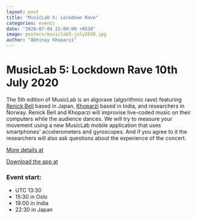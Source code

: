 ```yaml
---
layout: post
title: "MusicLab 5: Lockdown Rave"
categories: events
date: "2020-07-04 21:00:00 +0530"
image: posters/musiclab5-july2020.jpg
author: "Abhinay Khoparzi"
---
```


# MusicLab 5: Lockdown Rave 10th July 2020

The 5th edition of MusicLab is an algorave (algorithmic rave) featuring [Renick Bell](http://renickbell.net/) based in Japan, [Khoparzi](https://khoparzi.com) based in India, and researchers in Norway. Renick Bell and Khoparzi will improvise live-coded music on their computers while the audience dances. We will try to measure your movement using a new MusicLab mobile application that uses smartphones' accelerometers and gyroscopes. And if you agree to it the researchers will also ask questions about the experience of the concert.

[More details at](https://www.uio.no/ritmo/english/news-and-events/events/musiclab/2020/musiclab-5---lockdown-rave/index.html)

[Download the app at](https://play.google.com/store/apps/details?id=no.uio.mobileapps.musiclab&hl=en&fbclid=IwAR3Mvg-3PqD4IbFUZpmAUrkyeY0oR-x2VOUJhDxrF67x9AwzHIU34j7InPk)

### Event start:
* UTC 13:30
* 15:30 in Oslo
* 19:00 in India
* 22:30 in Japan
